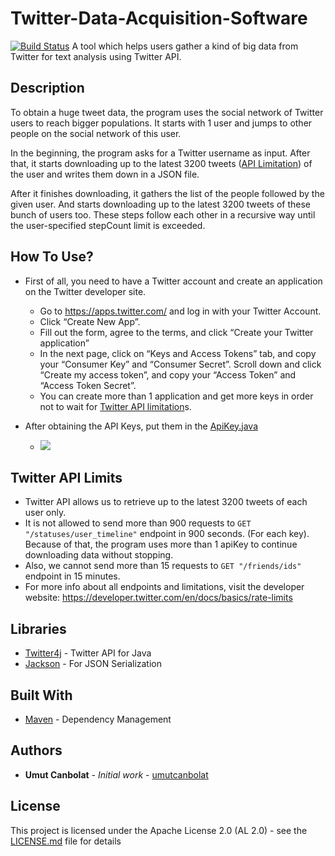 # Twitter-Data-Acquisition-Software
[![Build Status](https://travis-ci.org/umutcanbolat/Twitter-Data-Acquisition-Software.svg?branch=master)](https://travis-ci.org/umutcanbolat/Twitter-Data-Acquisition-Software)
A tool which helps users gather a kind of big data from Twitter for text analysis using Twitter API.

## Description
To obtain a huge tweet data, the program uses the social network of Twitter users to reach bigger populations. It starts with 1 user and jumps to other people on the social network of this user.

In the beginning, the program asks for a Twitter username as input. After that, it starts downloading up to the latest 3200 tweets ([API Limitation](#twitter-api-limits)) of the user and writes them down in a JSON file.

After it finishes downloading, it gathers the list of the people followed by the given user. And starts downloading up to the latest 3200 tweets of these bunch of users too. These steps follow each other in a recursive way until the user-specified stepCount limit is exceeded.

## How To Use?
* First of all, you need to have a Twitter account and create an application on the Twitter developer site. 

  * Go to https://apps.twitter.com/ and log in with your Twitter Account.
  * Click “Create New App”.
  * Fill out the form, agree to the terms, and click “Create your Twitter application”
  * In the next page, click on “Keys and Access Tokens” tab, and copy your “Consumer Key” and “Consumer Secret”. Scroll down and click “Create my access token”, and copy your “Access Token” and “Access Token Secret”.
  * You can create more than 1 application and get more keys in order not to wait for [Twitter API limitation](#twitter-api-limits)s.

* After obtaining the API Keys, put them in the [ApiKey.java](src/main/java/com/umutcanbolat/twproject/ApiKey.java)
  * <img src="https://i.hizliresim.com/Mdlon2.png">

## Twitter API Limits
* Twitter API allows us to retrieve up to the latest 3200 tweets of each user only.
* It is not allowed to send more than 900 requests to `GET "/statuses/user_timeline"` endpoint in 900 seconds. (For each key). 
Because of that, the program uses more than 1 apiKey to continue downloading data without stopping. 
* Also, we cannot send more than 15 requests to `GET "/friends/ids"` endpoint in 15 minutes.
* For more info about all endpoints and limitations, visit the developer website: https://developer.twitter.com/en/docs/basics/rate-limits

## Libraries

* [Twitter4j](http://twitter4j.org/en/) - Twitter API for Java
* [Jackson](https://github.com/codehaus/jackson) - For JSON Serialization

## Built With

* [Maven](https://maven.apache.org/) - Dependency Management

## Authors

* **Umut Canbolat** - *Initial work* - [umutcanbolat](https://github.com/umutcanbolat)

## License

This project is licensed under the Apache License 2.0 (AL 2.0) - see the [LICENSE.md](LICENSE.md) file for details
